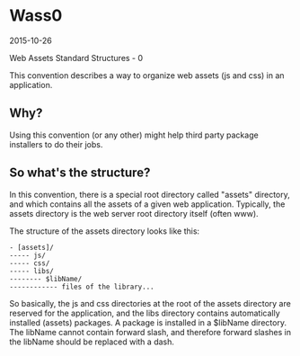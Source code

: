 Wass0
=========
2015-10-26


Web Assets Standard Structures - 0




This convention describes a way to organize web assets (js and css) in an application.


Why?
------

Using this convention (or any other) might help third party package installers to do their jobs.
 
 
 
So what's the structure?
-----------------------------
 
In this convention, there is a special root directory called "assets" directory, and which contains all the assets
of a given web application.
Typically, the assets directory is the web server root directory itself (often www).

The structure of the assets directory looks like this:

```
- [assets]/
----- js/
----- css/
----- libs/
-------- $libName/
------------ files of the library...
```


So basically, the js and css directories at the root of the assets directory are reserved for the application,
and the libs directory contains automatically installed (assets) packages. 
A package is installed in a $libName directory.
The libName cannot contain forward slash, and therefore forward slashes in the libName should be replaced with a dash.
